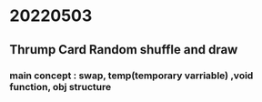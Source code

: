 # 20220503
## Thrump Card Random shuffle and draw
### main concept : swap, temp(temporary varriable) ,void function, obj structure

